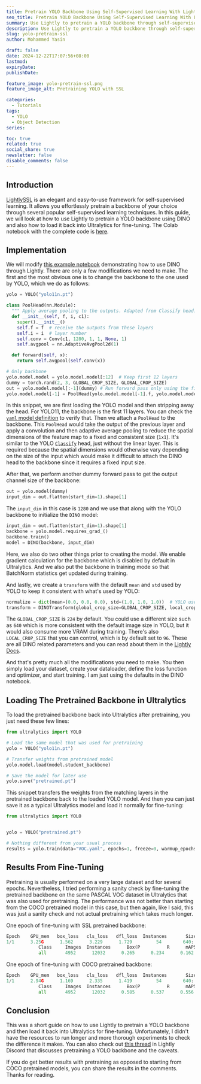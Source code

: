 ```yaml
---
title: Pretrain YOLO Backbone Using Self-Supervised Learning With Lightly
seo_title: Pretrain YOLO Backbone Using Self-Supervised Learning With Lightly
summary: Use Lightly to pretrain a YOLO backbone through self-supervised learning and then fine-tune it in Ultralytics.
description: Use Lightly to pretrain a YOLO backbone through self-supervised learning and then fine-tune it in Ultralytics.
slug: yolo-pretrain-ssl
author: Mohammed Yasin

draft: false
date: 2024-12-22T17:07:56+08:00
lastmod: 
expiryDate: 
publishDate: 

feature_image: yolo-pretrain-ssl.png
feature_image_alt: Pretraining YOLO with SSL

categories:
  - Tutorials
tags:
  - YOLO
  - Object Detection
series:

toc: true
related: true
social_share: true
newsletter: false
disable_comments: false
---
```


## Introduction

[LightlySSL](https://github.com/lightly-ai/lightly) is an elegant and easy-to-use framework for self-supervised learning. It allows you effortlessly pretrain a backbone of your choice through several popular self-supervised learning techniques. In this guide, we will look at how to use Lightly to pretrain a YOLO backbone using DINO and also how to load it back into Ultralytics for fine-tuning. The Colab notebook with the complete code is [here](http://colab.research.google.com/drive/1D1he_wR8AZt3wn-t8aSnR6s4SMV43jhv).

## Implementation

We will modify [this example notebook](https://colab.research.google.com/github/lightly-ai/lightly/blob/master/examples/notebooks/pytorch/dino.ipynb) demonstrating how to use DINO through Lightly. There are only a few modifications we need to make. The first and the most obvious one is to change the backbone to the one used by YOLO, which we do as follows:

```python
yolo = YOLO("yolo11n.pt")

class PoolHead(nn.Module):
  """ Apply average pooling to the outputs. Adapted from Classify head."""
  def __init__(self, f, i, c1):
    super().__init__()
    self.f = f  # receive the outputs from these layers
    self.i = i  # layer number
    self.conv = Conv(c1, 1280, 1, 1, None, 1)
    self.avgpool = nn.AdaptiveAvgPool2d(1)

  def forward(self, x):
    return self.avgpool(self.conv(x))

# Only backbone
yolo.model.model = yolo.model.model[:12]  # Keep first 12 layers
dummy = torch.rand(2, 3, GLOBAL_CROP_SIZE, GLOBAL_CROP_SIZE)
out = yolo.model.model[:-1](dummy) # Run forward pass only using the first 11 layers
yolo.model.model[-1] = PoolHead(yolo.model.model[-1].f, yolo.model.model[-1].i, out.shape[1])  # Replace 12th layer with PoolHead
```

In this snippet, we are first loading the YOLO model and then stripping away the head. For YOLO11, the backbone is the first 11 layers. You can check the [`yaml` model definition](https://github.com/ultralytics/ultralytics/blob/1d13575ba16623d711c682118ee118615383ba99/ultralytics/cfg/models/11/yolo11.yaml) to verify that. Then we attach a `PoolHead` to the backbone. This `PoolHead` would take the output of the previous layer and apply a convolution and then adaptive average pooling to reduce the spatial dimensions of the feature map to a fixed and consistent size (`1x1`). It's similar to the YOLO [`Classify`](https://github.com/ultralytics/ultralytics/blob/1d13575ba16623d711c682118ee118615383ba99/ultralytics/nn/modules/head.py#L282) head, just without the linear layer. This is required because the spatial dimensions would otherwise vary depending on the size of the input which would make it difficult to attach the DINO head to the backbone since it requires a fixed input size.

After that, we perform another dummy forward pass to get the output channel size of the backbone:

```python
out = yolo.model(dummy)
input_dim = out.flatten(start_dim=1).shape[1]
```

The `input_dim` in this case is `1280` and we use that along with the YOLO backbone to initialize the `DINO` model:

```python
input_dim = out.flatten(start_dim=1).shape[1]
backbone = yolo.model.requires_grad_()
backbone.train()
model = DINO(backbone, input_dim)
```

Here, we also do two other things prior to creating the model. We enable gradient calculation for the backbone which is disabled by default in Ultralytics. And we also put the backbone in training mode so that BatchNorm statistics get updated during training.

And lastly, we create a `transform` with the default `mean` and `std` used by YOLO to keep it consistent with what's used by YOLO:

```python
normalize = dict(mean=(0.0, 0.0, 0.0), std=(1.0, 1.0, 1.0))  # YOLO uses these values
transform = DINOTransform(global_crop_size=GLOBAL_CROP_SIZE, local_crop_size=LOCAL_CROP_SIZE, normalize=normalize)
```

The `GLOBAL_CROP_SIZE` is `224` by default. You could use a different size such as `640` which is more consistent with the default image size in YOLO, but it would also consume more VRAM during training. There's also `LOCAL_CROP_SIZE` that you can control, which is by default set to `96`. These are all DINO related parameters and you can read about them in the [Lightly Docs](https://docs.lightly.ai/self-supervised-learning/lightly.transforms.html#lightly.transforms.dino_transform.DINOTransform).

And that's pretty much all the modifications you need to make. You then simply load your dataset, create your dataloader, define the loss function and optimizer, and start training. I am just using the defaults in the DINO notebook.

## Loading The Pretrained Backbone in Ultralytics

To load the pretrained backbone back into Ultralytics after pretraining, you just need these few lines:

```python
from ultralytics import YOLO

# Load the same model that was used for pretraining
yolo = YOLO("yolo11n.pt")

# Transfer weights from pretrained model
yolo.model.load(model.student_backbone)

# Save the model for later use
yolo.save("pretrained.pt")
```

This snippet transfers the weights from the matching layers in the pretrained backbone back to the loaded YOLO model. And then you can just save it as a typical Ultralytics model and load it normally for fine-tuning:

```python
from ultralytics import YOLO


yolo = YOLO("pretrained.pt")

# Nothing different from your usual process
results = yolo.train(data="VOC.yaml", epochs=1, freeze=0, warmup_epochs=0, imgsz=640, val=False)
```

## Results From Fine-Tuning

Pretraining is usually performed on a very large dataset and for several epochs. Nevertheless, I tried performing a sanity check by fine-tuning the pretrained backbone on the same PASCAL VOC dataset in Ultralytics that was also used for pretraining. The performance was not better than starting from the COCO pretrained model in this case, but then again, like I said, this was just a sanity check and not actual pretraining which takes much longer.

One epoch of fine-tuning with SSL pretrained backbone:
```python
Epoch    GPU_mem   box_loss   cls_loss   dfl_loss  Instances       Size
1/1      3.25G      1.562      3.229      1.729         54        640: 100%|██████████| 1035/1035 [06:15<00:00,  2.76it/s]
            Class     Images  Instances      Box(P          R      mAP50  mAP50-95): 100%|██████████| 155/155 [00:52<00:00,  2.97it/s]
            all       4952      12032      0.265      0.234      0.162     0.0887
```

One epoch of fine-tuning with COCO pretrained backbone:
```python
Epoch    GPU_mem   box_loss   cls_loss   dfl_loss  Instances       Size
1/1      2.94G      1.169      2.335      1.419         54        640: 100%|██████████| 1035/1035 [06:57<00:00,  2.48it/s]
            Class     Images  Instances      Box(P          R      mAP50  mAP50-95): 100%|██████████| 155/155 [00:51<00:00,  3.03it/s]
            all       4952      12032      0.585      0.537      0.556      0.356
```

## Conclusion

This was a short guide on how to use Lightly to pretrain a YOLO backbone and then load it back into Ultralytics for fine-tuning. Unfortunately, I didn't have the resources to run longer and more thorough experiments to check the difference it makes. You can also check out [this thread](https://discord.com/channels/752876370337726585/752877278152622100/1306975369114550273) in Lightly Discord that discusses pretraining a YOLO backbone and the caveats.

If you do get better results with pretraining as opposed to starting from COCO pretrained models, you can share the results in the comments. Thanks for reading.